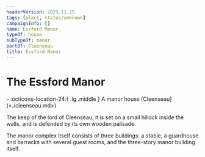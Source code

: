 ```yaml
---
headerVersion: 2023.11.25
tags: [place, status/unknown]
campaignInfo: []
name: Essford Manor
typeOf: house
subTypeOf: manor
partOf: Cleenseau
title: Essford Manor
---
```

# The Essford Manor
<div class="grid cards ext-narrow-margin ext-one-column" markdown>
-    :octicons-location-24:{ .lg .middle } A manor house [Cleenseau](<./cleenseau.md>)  
</div>


The keep of the lord of Cleenseau, it is set on a small hillock inside the walls, and is defended by its own wooden palisade. 

The manor complex itself consists of three buildings: a stable, a guardhouse and barracks with several guest rooms, and the three-story manor building itself.
